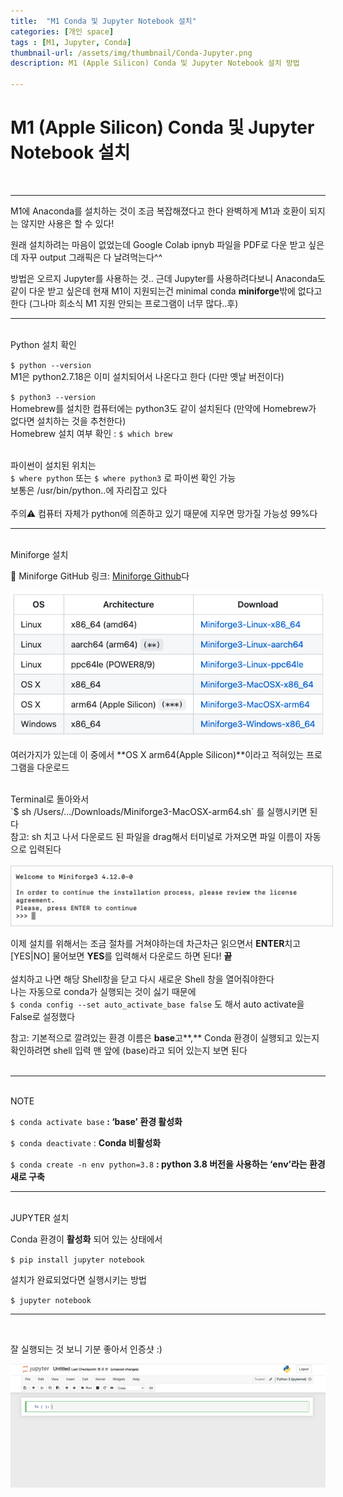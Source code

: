 ```yaml
---
title:  "M1 Conda 및 Jupyter Notebook 설치"
categories: [개인 space]
tags : [M1, Jupyter, Conda]
thumbnail-url: /assets/img/thumbnail/Conda-Jupyter.png
description: M1 (Apple Silicon) Conda 및 Jupyter Notebook 설치 방법

---
```


# M1 (Apple Silicon) Conda 및 Jupyter Notebook 설치
<br>

---

M1에 Anaconda를 설치하는 것이 조금 복잡해졌다고 한다 완벽하게 M1과 호환이 되지는 않지만 사용은 할 수 있다!

원래 설치하려는 마음이 없었는데 Google Colab ipnyb 파일을 PDF로 다운 받고 싶은데 자꾸 output 그래픽은 다 날려먹는다^^

방법은 오르지 Jupyter를 사용하는 것.. 근데 Jupyter를 사용하려다보니 Anaconda도 같이 다운 받고 싶은데 현재 M1이 지원되는건 minimal conda **miniforge**밖에 없다고 한다 (그나마 희소식 M1 지원 안되는 프로그램이 너무 많다..후)

---
<br>

<div class="post-subtitle">Python 설치 확인</div>

`$ python --version`<br>
M1은 python2.7.18은 이미 설치되어서 나온다고 한다 (다만 옛날 버전이다)
<br>

`$ python3 --version`<br>
Homebrew를 설치한 컴퓨터에는 python3도 같이 설치된다 (만약에 Homebrew가 없다면 설치하는 것을 추천한다)
<br>
Homebrew 설치 여부 확인 : `$ which brew`<br>
<br>

파이썬이 설치된 위치는<br>
`$ where python` 또는 `$ where python3` 로 파이썬 확인 가능<br>
보통은 /usr/bin/python..에 자리잡고 있다 <br>
<br>
<span class="highlight-red bold">주의⚠️</span> 컴퓨터 자체가 python에 의존하고 있기 때문에 지우면 망가질 가능성 99%다

---
<br>
<div class="post-subtitle">Miniforge 설치</div>

🏁 Miniforge GitHub 링크: [Miniforge Github](https://github.com/conda-forge/miniforge)다


<img src="/assets/img/SPACE/M1-Conda/f0.png" alt="Figure 1" width="560"/>

여러가지가 있는데 이 중에서 **OS X arm64(Apple Silicon)**이라고 적혀있는 프로그램을 다운로드

<br>
Terminal로 돌아와서<br>
`$ sh /Users/.../Downloads/Miniforge3-MacOSX-arm64.sh` 를 실행시키면 된다<br>
<span class="highlight-red bold">참고</span>: sh 치고 나서 다운로드 된 파일을 drag해서 터미널로 가져오면 파일 이름이 자동으로 입력된다
<br><br>
<img src="/assets/img/SPACE/M1-Conda/f1.png" style="border: 1px solid #D3D3D3; padding: 5px" alt="Figure 1" width="600"/>
<br>

이제 설치를 위해서는 조금 절차를 거쳐야하는데 차근차근 읽으면서 **ENTER**치고 [YES\|NO] 물어보면 **YES**를 입력해서 다운로드 하면 된다! **끝**
<br>
<br>
설치하고 나면 해당 <span class="highlight-red bold">Shell창을 닫고</span> 다시 새로운 Shell 창을 열어줘야한다<br>
나는 자동으로 conda가 실행되는 것이 싫기 때문에 <br>
`$ conda config --set auto_activate_base false` 도 해서 auto activate을 <span class="highlight-red bold">False</span>로 설정했다

<span class="highlight-red bold">참고</span>: 기본적으로 깔려있는 환경 이름은 **base**고**,** Conda 환경이 실행되고 있는지 확인하려면 shell 입력 맨 앞에 (base)라고 되어 있는지 보면 된다
<br><br>

---
<br>
<div class="highlight-red bold">NOTE</div>

`$ conda activate base` **: ‘base’ 환경 활성화**

`$ conda deactivate`  : **Conda 비활성화**

`$ conda create -n env python=3.8` **: python 3.8 버전을 사용하는 ‘env’라는 환경 새로 구축**

---
<br>
<div class="post-subtitle">JUPYTER 설치</div>

Conda 환경이 **활성화** 되어 있는 상태에서 

`$ pip install jupyter notebook`

설치가 완료되었다면 실행시키는 방법

`$ jupyter notebook`

---
<br>

잘 실행되는 것 보니 기분 좋아서 <span class="highlight-red bold" >인증샷 :)</span>

<img src="/assets/img/SPACE/M1-Conda/f2.png" alt="Figure 1" width="800"/>
